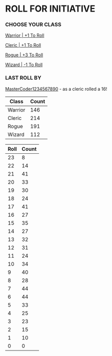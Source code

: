 # ROLL FOR INITIATIVE
### CHOOSE YOUR CLASS

[Warrior | +1 To Roll](https://github.com/benjaminsampica/benjaminsampica/issues/new?title=roll%7Cwarrior&body=Just+click+%27Submit+new+issue%27.)

[Cleric | +1 To Roll](https://github.com/benjaminsampica/benjaminsampica/issues/new?title=roll%7Ccleric&body=Just+click+%27Submit+new+issue%27.)

[Rogue | +3 To Roll](https://github.com/benjaminsampica/benjaminsampica/issues/new?title=roll%7Crogue&body=Just+click+%27Submit+new+issue%27.)

[Wizard | -1 To Roll](https://github.com/benjaminsampica/benjaminsampica/issues/new?title=roll%7Cwizard&body=Just+click+%27Submit+new+issue%27.)
### LAST ROLL BY
[MasterCoder1234567890](https://www.github.com/MasterCoder1234567890) - as a cleric rolled a 16!

|Class|Count|
|-|-|
|Warrior|146|
|Cleric|214|
|Rogue|191|
|Wizard|112|

|Roll|Count|
|-|-|
|23|8
|22|14
|21|41
|20|33
|19|30
|18|24
|17|41
|16|27
|15|35
|14|27
|13|32
|12|31
|11|24
|10|34
|9|40
|8|28
|7|44
|6|44
|5|33
|4|25
|3|23
|2|15
|1|10
|0|0
